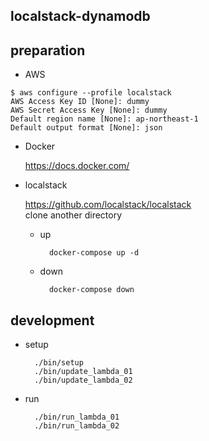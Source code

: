 ## localstack-dynamodb

## preparation

* AWS

```
$ aws configure --profile localstack
AWS Access Key ID [None]: dummy
AWS Secret Access Key [None]: dummy
Default region name [None]: ap-northeast-1
Default output format [None]: json
```

* Docker 

    https://docs.docker.com/

* localstack

    https://github.com/localstack/localstack  
    clone another directory

    * up
    
            docker-compose up -d
    
    * down
    
            docker-compose down

## development
* setup
    
        ./bin/setup
        ./bin/update_lambda_01
        ./bin/update_lambda_02

* run

        ./bin/run_lambda_01
        ./bin/run_lambda_02
